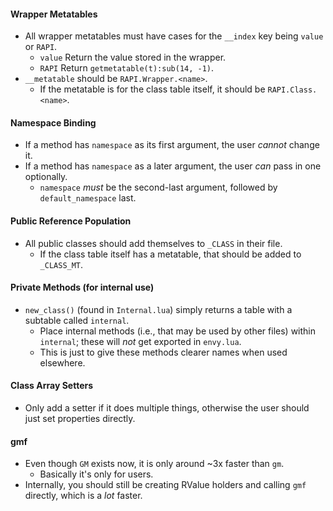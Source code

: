 #### Wrapper Metatables
- All wrapper metatables must have cases for the `__index` key being `value` or `RAPI`.
    - `value`   Return the value stored in the wrapper.
    - `RAPI`    Return `getmetatable(t):sub(14, -1)`.
- `__metatable` should be `RAPI.Wrapper.<name>`.
    - If the metatable is for the class table itself, it should be `RAPI.Class.<name>`.

#### Namespace Binding
- If a method has `namespace` as its first argument, the user *cannot* change it.
- If a method has `namespace` as a later argument, the user *can* pass in one optionally.
    - `namespace` *must* be the second-last argument, followed by `default_namespace` last.

#### Public Reference Population
- All public classes should add themselves to `_CLASS` in their file.
    - If the class table itself has a metatable, that should be added to `_CLASS_MT`.

#### Private Methods (for internal use)
- `new_class()` (found in `Internal.lua`) simply returns a table with a subtable called `internal`.
    - Place internal methods (i.e., that may be used by other files) within `internal`; these will *not* get exported in `envy.lua`.
    - This is just to give these methods clearer names when used elsewhere.

#### Class Array Setters
- Only add a setter if it does multiple things, otherwise the user should just set properties directly.

#### gmf
- Even though `GM` exists now, it is only around ~3x faster than `gm`.
    - Basically it's only for users.
- Internally, you should still be creating RValue holders and calling `gmf` directly, which is a *lot* faster.